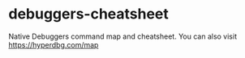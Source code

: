 # debuggers-cheatsheet
Native Debuggers command map and cheatsheet. You can also visit https://hyperdbg.com/map
